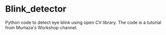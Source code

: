 # Blink_detector
Python code to detect eye blink using open CV library. The code is a tutorial from Murtaza's Workshop channel. 
